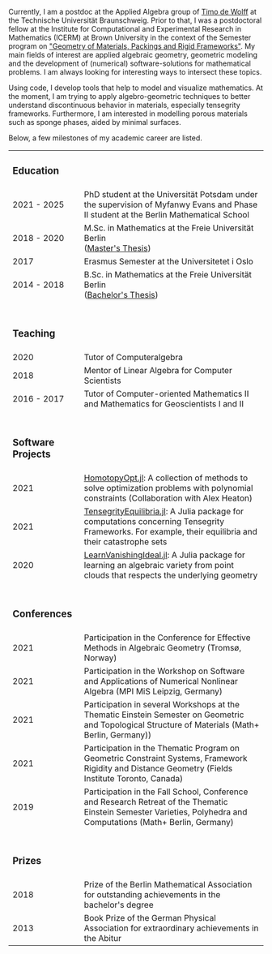 Currently, I am a postdoc at the Applied Algebra group of <a href="http://www.iaa.tu-bs.de/timodewolff/">Timo de Wolff</a> at the Technische Universität Braunschweig. Prior to that, I was a postdoctoral fellow at the Institute for Computational and Experimental Research in Mathematics (ICERM) at Brown University in the context of the Semester program on <a href="https://icerm.brown.edu/program/semester_program/sp-s25#section-3">"Geometry of Materials, Packings and Rigid Frameworks"</a>. My main fields of interest are applied algebraic geometry, geometric modeling and the development of (numerical) software-solutions for mathematical problems. I am always looking for interesting ways to intersect these topics.  

Using code, I develop tools that help to model and visualize mathematics. At the moment, I am trying to apply algebro-geometric techniques to better understand discontinuous behavior in materials, especially tensegrity frameworks. Furthermore, I am interested in modelling porous materials such as sponge phases, aided by minimal surfaces.

Below, a few milestones of my academic career are listed. 

<table style="width:100%">
<tr><td><h3>Education</h3></td></tr>
<tr>
    <td>2021 - 2025</td>
    <td>PhD student at the Universität Potsdam under the supervision of Myfanwy Evans and Phase II student at the Berlin Mathematical School</td>
</tr>
<tr>
    <td>2018 - 2020</td>
    <td>M.Sc. in Mathematics at the Freie Universität Berlin<br>
    (<a href="/documents/Masterarbeit_Himmelmann_GPCA.pdf">Master's Thesis</a>)</td>
</tr>
 <tr>
    <td>2017</td>
    <td>Erasmus Semester at the Universitetet i Oslo</td>
</tr>
<tr>
    <td>2014 - 2018</td>
    <td>B.Sc. in Mathematics at the Freie Universität Berlin<br>
     (<a href="/documents/bachelorarbeit.pdf">Bachelor's Thesis</a>)</td>
</tr>
<tr><td><h3><br>Teaching</h3></td></tr>
<tr>
    <td>2020</td>
    <td>Tutor of Computeralgebra</td>
</tr>
<tr>
    <td>2018</td>
    <td>Mentor of Linear Algebra for Computer Scientists</td>
</tr>
<tr>
    <td>2016 - 2017</td>
    <td>Tutor of Computer-oriented Mathematics II and Mathematics for Geoscientists I and II</td>
</tr>
<tr><td><h3><br>Software Projects</h3></td></tr>
    
<tr>
  <td>2021</td>
  <td><a href="https://github.com/alexheaton2/HomotopyOpt.jl">HomotopyOpt.jl</a>: A collection of methods to solve optimization problems with polynomial constraints (Collaboration with Alex Heaton)</td>
</tr>
    
    
<tr>
  <td>2021</td>
  <td><a href="https://github.com/matthiashimmelmann/TensegrityEquilibria.jl">TensegrityEquilibria.jl</a>: A Julia package for computations concerning Tensegrity Frameworks. For example, their equilibria and their catastrophe sets</td>
</tr>
    
<tr>
  <td>2020</td>
  <td><a href="https://github.com/matthiashimmelmann/LearnVanishingIdeal.jl">LearnVanishingIdeal.jl</a>: A Julia package for learning an algebraic variety from point clouds that respects the underlying geometry</td>
</tr>
<tr> <td><h3><br>Conferences</h3></td></tr>
<tr>
    <td>2021</td>
    <td>Participation in the Conference for Effective Methods in Algebraic Geometry (Tromsø, Norway)</td>
</tr>

<tr>
    <td>2021</td>
    <td>Participation in the Workshop on Software and Applications of Numerical Nonlinear Algebra (MPI MiS Leipzig, Germany) </td>
</tr>

<tr>
    <td>2021</td>
    <td>Participation in several Workshops at the Thematic Einstein Semester on Geometric and Topological Structure of Materials (Math+ Berlin, Germany))</td>
</tr>
    
<tr>
    <td>2021</td>
    <td>Participation in the Thematic Program on Geometric Constraint Systems, Framework Rigidity and Distance Geometry (Fields Institute Toronto, Canada)</td>
</tr>
<tr>
    <td>2019</td>
    <td>Participation in the Fall School, Conference and Research Retreat of the Thematic Einstein Semester Varieties, Polyhedra and Computations (Math+ Berlin, Germany)</td>
</tr>
 <tr> <td><h3><br>Prizes</h3></td></tr>
<tr>
    <td>2018</td>
    <td>Prize of the Berlin Mathematical Association for outstanding achievements in the bachelor's degree</td>
 </tr>
<tr>
    <td>2013</td>
    <td>Book Prize of the German Physical Association for extraordinary achievements in the Abitur</td>
</tr>
</table>
